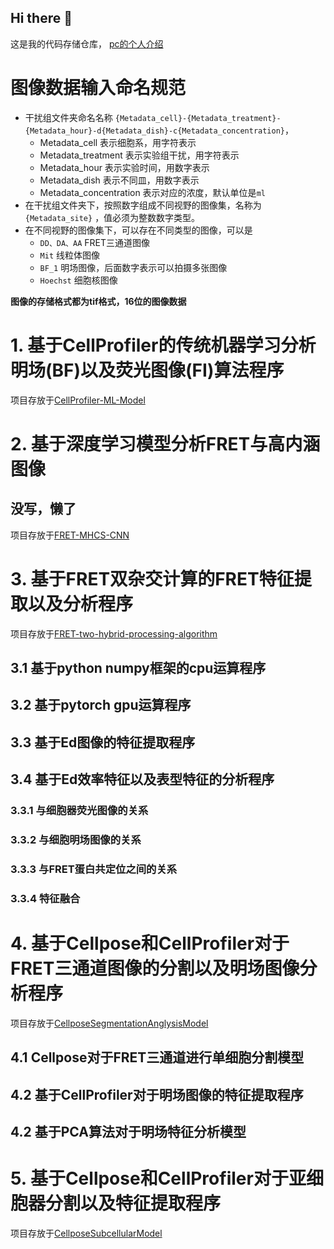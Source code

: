 ## Hi there 👋
这是我的代码存储仓库， [pc的个人介绍](https://pengshi12138.github.io)

# 图像数据输入命名规范
+ 干扰组文件夹命名名称 `{Metadata_cell}-{Metadata_treatment}-{Metadata_hour}-d{Metadata_dish}-c{Metadata_concentration}`，
  - Metadata_cell 表示细胞系，用字符表示
  - Metadata_treatment 表示实验组干扰，用字符表示
  - Metadata_hour 表示实验时间，用数字表示
  - Metadata_dish 表示不同皿，用数字表示
  - Metadata_concentration 表示对应的浓度，默认单位是`ml`
+ 在干扰组文件夹下，按照数字组成不同视野的图像集，名称为 `{Metadata_site}` ，值必须为整数数字类型。
+ 在不同视野的图像集下，可以存在不同类型的图像，可以是
  - `DD、DA、AA` FRET三通道图像
  - `Mit` 线粒体图像
  - `BF_1` 明场图像，后面数字表示可以拍摄多张图像
  - `Hoechst` 细胞核图像

**图像的存储格式都为tif格式，16位的图像数据**

# 1. 基于CellProfiler的传统机器学习分析明场(BF)以及荧光图像(FI)算法程序
项目存放于[CellProfiler-ML-Model](https://github.com/College-of-Biophotonics-SCNU/CellProfiler-ML-Model)

# 2. 基于深度学习模型分析FRET与高内涵图像
## 没写，懒了
项目存放于[FRET-MHCS-CNN](https://github.com/College-of-Biophotonics-SCNU/FRET-MHCS-CNN)
# 3. 基于FRET双杂交计算的FRET特征提取以及分析程序
项目存放于[FRET-two-hybrid-processing-algorithm](https://github.com/College-of-Biophotonics-SCNU/FRET-two-hybrid-processing-algorithm)
## 3.1 基于python numpy框架的cpu运算程序
## 3.2 基于pytorch gpu运算程序
## 3.3 基于Ed图像的特征提取程序
## 3.4 基于Ed效率特征以及表型特征的分析程序
### 3.3.1 与细胞器荧光图像的关系
### 3.3.2 与细胞明场图像的关系
### 3.3.3 与FRET蛋白共定位之间的关系
### 3.3.4 特征融合

# 4. 基于Cellpose和CellProfiler对于FRET三通道图像的分割以及明场图像分析程序
项目存放于[CellposeSegmentationAnglysisModel](https://github.com/College-of-Biophotonics-SCNU/CellposeSegmentationAnglysisModel)
## 4.1 Cellpose对于FRET三通道进行单细胞分割模型
## 4.2 基于CellProfiler对于明场图像的特征提取程序
## 4.2 基于PCA算法对于明场特征分析模型

# 5. 基于Cellpose和CellProfiler对于亚细胞器分割以及特征提取程序
项目存放于[CellposeSubcellularModel](https://github.com/College-of-Biophotonics-SCNU/CellposeSubcellularModel)
<!--

**Here are some ideas to get you started:**

🙋‍♀️ A short introduction - what is your organization all about?
🌈 Contribution guidelines - how can the community get involved?
👩‍💻 Useful resources - where can the community find your docs? Is there anything else the community should know?
🍿 Fun facts - what does your team eat for breakfast?
🧙 Remember, you can do mighty things with the power of [Markdown](https://docs.github.com/github/writing-on-github/getting-started-with-writing-and-formatting-on-github/basic-writing-and-formatting-syntax)
-->
